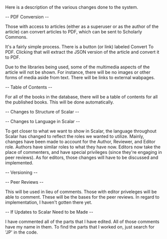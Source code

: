 Here is a description of the various changes done to the system.

-- PDF Conversion --

Those with access to articles (either as a superuser or as the author of the article) can convert articles to PDF, which can be sent to Scholarly Commons.

It's a fairly simple process. There is a button (or link) labeled Convert To PDF. Clicking that will extract the JSON version of the article and convert it to PDF.

Due to the libraries being used, some of the multimedia aspects of the article will not be shown. For instance, there will be no images or other forms of media aside from text. There will be links to external wabpages. 

-- Table of Contents --

For all of the books in the database, there will be a table of contents for all the published books. This will be done automatically.

-- Changes to Structure of Scalar --


-- Changes to Language in Scalar --

To get closer to what we want to show in Scalar, the language throughout Scalar has changed to reflect the roles we wanted to utilize. Mainly, changes have been made to account for the Author, Reviewer, and Editor role. Authors have similar roles to what they have now. Editors now take the place of commenters, and have special privileges (since they're engaging in peer reviews). As for editors, those changes will have to be discussed and implemented. 

-- Versioning --

-- Peer Reviews --

This will be used in lieu of comments. Those with editor priveleges will be able to comment. These will be the bases for the peer reviews. In regard to implementation, I haven't gotten there yet.

-- If Updates to Scalar Need to be Made --

I have commented all of the parts that I have edited. All of those comments have my name in them. To find the parts that I worked on, just search for 'JP' in the code.

